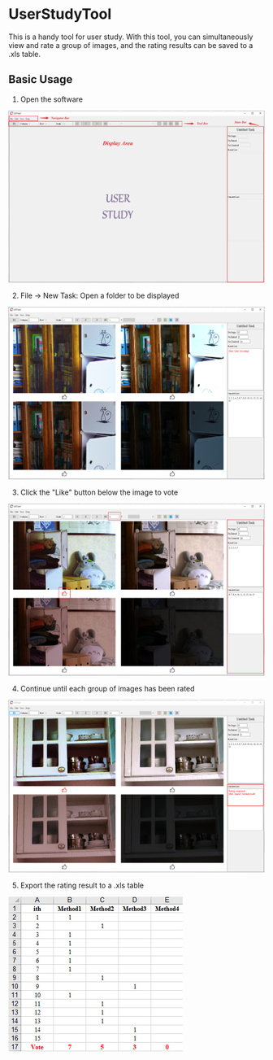 # UserStudyTool
This is a handy tool for user study. With this tool, you can simultaneously view and rate a group of images, and the rating results can be saved to a .xls table.

## Basic Usage
1. Open the software

![avatar](./tutorials-imgs/step1.png)

2. File -> New Task: Open a folder to be displayed

![avatar](./tutorials-imgs/step2.png)

3. Click the "Like" button below the image to vote

![avatar](./tutorials-imgs/step3.png)

4. Continue until each group of images has been rated

![avatar](./tutorials-imgs/step4.png)

5. Export the rating result to a .xls table

![avatar](./tutorials-imgs/step5.png)

